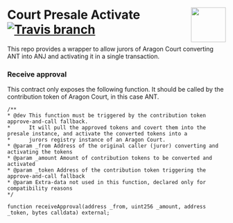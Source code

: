 # Court Presale Activate <img align="right" src="https://raw.githubusercontent.com/aragon/design/master/readme-logo.png" height="80px" /> [![Travis branch](https://img.shields.io/travis/aragon/court-presale-activate/master.svg?style=for-the-badge)](https://travis-ci.com/aragon/aragon/court-presale-activate)

This repo provides a wrapper to allow jurors of Aragon Court converting ANT into ANJ and activating it in a single transaction.

### Receive approval

This contract only exposes the following function. It should be called by the contribution token of Aragon Court, in this case ANT.

```solidity
/**
* @dev This function must be triggered by the contribution token approve-and-call fallback.
*      It will pull the approved tokens and covert them into the presale instance, and activate the converted tokens into a
*      jurors registry instance of an Aragon Court.
* @param _from Address of the original caller (juror) converting and activating the tokens 
* @param _amount Amount of contribution tokens to be converted and activated
* @param _token Address of the contribution token triggering the approve-and-call fallback
* @param Extra-data not used in this function, declared only for compatibility reasons 
*/

function receiveApproval(address _from, uint256 _amount, address _token, bytes calldata) external;
```
